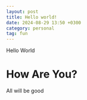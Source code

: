 ```yaml
---
layout: post
title: Hello world!
date: 2024-08-29 13:50 +0300
category: personal
tag: fun
---
```


Hello World

# How Are You?

All will be good